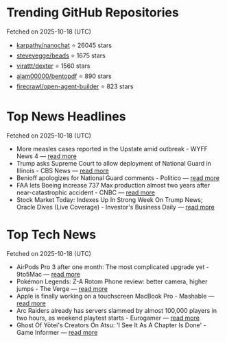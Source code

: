 # Trending GitHub Repositories
Fetched on 2025-10-18 (UTC)

- [karpathy/nanochat](https://github.com/karpathy/nanochat) ⭐ 26045 stars
- [steveyegge/beads](https://github.com/steveyegge/beads) ⭐ 1675 stars
- [virattt/dexter](https://github.com/virattt/dexter) ⭐ 1560 stars
- [alam00000/bentopdf](https://github.com/alam00000/bentopdf) ⭐ 890 stars
- [firecrawl/open-agent-builder](https://github.com/firecrawl/open-agent-builder) ⭐ 823 stars

# Top News Headlines
Fetched on 2025-10-18 (UTC)
- More measles cases reported in the Upstate amid outbreak - WYFF News 4 — [read more](https://www.wyff4.com/article/more-measles-cases-reported-upstate/69074676)
- Trump asks Supreme Court to allow deployment of National Guard in Illinois - CBS News — [read more](https://www.cbsnews.com/news/trump-supreme-court-national-guard-illinois-chicago/)
- Benioff apologizes for National Guard comments - Politico — [read more](https://www.politico.com/news/2025/10/17/benioff-apologizes-for-national-guard-comments-00614262)
- FAA lets Boeing increase 737 Max production almost two years after near-catastrophic accident - CNBC — [read more](https://www.cnbc.com/2025/10/17/boeing-737-max-production.html)
- Stock Market Today: Indexes Up In Strong Week On Trump News; Oracle Dives (Live Coverage) - Investor's Business Daily — [read more](https://www.investors.com/market-trend/stock-market-today/dow-jones-sp500-nasdaq-bank-fears-eli-lilly-novo-trump/)

# Top Tech News
Fetched on 2025-10-18 (UTC)
- AirPods Pro 3 after one month: The most complicated upgrade yet - 9to5Mac — [read more](https://9to5mac.com/2025/10/17/airpods-pro-3-after-one-month-the-most-complicated-upgrade-yet/)
- Pokémon Legends: Z-A Rotom Phone review: better camera, higher jumps - The Verge — [read more](https://www.theverge.com/games/801113/pokemon-legends-za-rotom-phone-pokedex-review)
- Apple is finally working on a touchscreen MacBook Pro - Mashable — [read more](https://mashable.com/article/apple-touchscreen-macbook-pro-report)
- Arc Raiders already has servers slammed by almost 100,000 players in two hours, as weekend playtest starts - Eurogamer — [read more](https://www.eurogamer.net/arc-raiders-already-has-servers-slammed-by-almost-100000-players-in-two-hours-as-weekend-playtest-starts)
- Ghost Of Yōtei's Creators On Atsu: 'I See It As A Chapter Is Done' - Game Informer — [read more](https://gameinformer.com/interview/2025/10/17/ghost-of-yoteis-creators-on-atsu-i-see-it-as-a-chapter-is-done)
